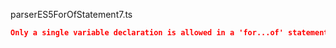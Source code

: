 parserES5ForOfStatement7.ts
```json
Only a single variable declaration is allowed in a 'for...of' statement.
```
